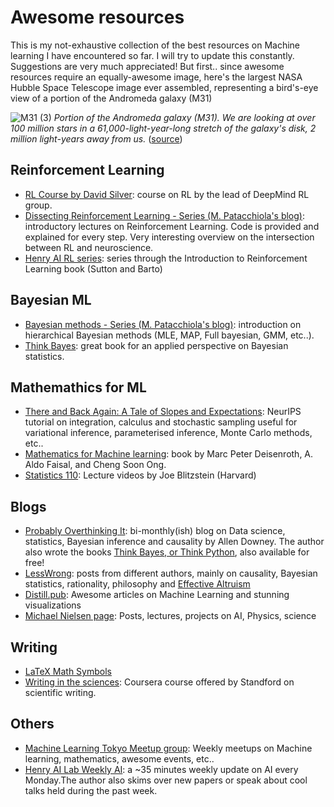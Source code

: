 # Awesome resources
This is my not-exhaustive collection of the best resources on Machine learning I have encountered so far. I will try to update this constantly. Suggestions are very much appreciated!
But first.. since awesome resources require an equally-awesome image, here's the largest NASA Hubble Space Telescope image ever assembled, representing a bird's-eye view of a portion of the Andromeda galaxy (M31)

![M31 (3)](https://user-images.githubusercontent.com/30290271/101808498-b06a2e00-3b16-11eb-993f-b858619eac5c.png)
*Portion of the Andromeda galaxy (M31). We are looking at over 100 million stars in a 61,000-light-year-long stretch of the galaxy's disk, 2 million light-years away from us.* ([source](https://hubblesite.org/contents/media/images/2015/02/3476-Image.html?Type=01-hubble-favorites&Topic=105-galaxies))

## Reinforcement Learning
- [RL Course by David Silver](https://www.youtube.com/watch?v=2pWv7GOvuf0&t=4s): course on RL by the lead of DeepMind RL group.
- [Dissecting Reinforcement Learning - Series (M. Patacchiola's blog)](https://mpatacchiola.github.io/blog/2016/12/09/dissecting-reinforcement-learning.html): introductory lectures on Reinforcement Learning. Code is provided and explained for every step. Very interesting overview on the intersection between RL and neuroscience.
- [Henry AI RL series](https://www.youtube.com/watch?v=4SLGEq_HZxk&list=PLnn6VZp3hqNvRrdnMOVtgV64F_O-61C1D): series through the Introduction to Reinforcement Learning book (Sutton and Barto)

## Bayesian ML
- [Bayesian methods - Series (M. Patacchiola's blog)](https://mpatacchiola.github.io/blog/2020/07/31/gaussian-mixture-models.html): introduction on hierarchical Bayesian methods (MLE, MAP, Full bayesian, GMM, etc..). 
- [Think Bayes](https://greenteapress.com/wp/think-bayes/): great book for an applied perspective on Bayesian statistics.

## Mathemathics for ML
- [There and Back Again: A Tale of Slopes and Expectations](https://mml-book.github.io/slopes-expectations.html): NeurIPS tutorial on integration, calculus and stochastic sampling useful for variational inference, parameterised inference, Monte Carlo methods, etc.. 
- [Mathematics for Machine learning](https://mml-book.github.io/): book by Marc Peter Deisenroth, A. Aldo Faisal, and Cheng Soon Ong.
- [Statistics 110](https://www.youtube.com/watch?v=KbB0FjPg0mw&list=PL2SOU6wwxB0uwwH80KTQ6ht66KWxbzTIo): Lecture videos by Joe Blitzstein (Harvard)

## Blogs
- [Probably Overthinking It](https://www.allendowney.com/blog/): bi-monthly(ish) blog on Data science, statistics, Bayesian inference and causality by Allen Downey. The author also wrote the books [Think Bayes, or Think Python](https://greenteapress.com/wp/), also available for free!
- [LessWrong](https://www.lesswrong.com/): posts from different authors, mainly on causality, Bayesian statistics, rationality, philosophy and [Effective Altruism](https://www.effectivealtruism.org/)
- [Distill.pub](https://distill.pub/): Awesome articles on Machine Learning and stunning visualizations
- [Michael Nielsen page](https://michaelnielsen.org/): Posts, lectures, projects on AI, Physics, science

## Writing
- [LaTeX Math Symbols](https://kapeli.com/cheat_sheets/LaTeX_Math_Symbols.docset/Contents/Resources/Documents/index)
- [Writing in the sciences](https://www.coursera.org/learn/sciwrite): Coursera course offered by Standford on scientific writing.

## Others
- [Machine Learning Tokyo Meetup group](https://www.meetup.com/Machine-Learning-Tokyo): Weekly meetups on Machine learning, mathematics, awesome events, etc..
- [Henry AI Lab Weekly AI](https://www.youtube.com/watch?v=G7FdHjaDMNA&t=188s): a ~35 minutes weekly update on AI every Monday.The author also skims over new papers or speak about cool talks held during the past week.
